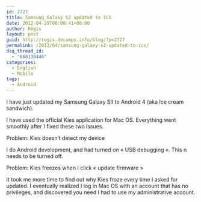 ```yaml
---
id: 2727
title: Samsung Galaxy S2 updated to ICS
date: 2012-04-29T00:00:41+00:00
author: Régis
layout: post
guid: http://regis.decamps.info/blog/?p=2727
permalink: /2012/04/samsung-galaxy-s2-updated-to-ics/
dsq_thread_id:
  - "668130446"
categories:
  - English
  - Mobile
tags:
  - Android
---
```

I have just updated my Samsung Galaxy SII to Android 4 (aka Ice cream sandwich).

I have used the official Kies application for Mac OS. Everything went smoothly after I fixed these two issues.

Problem: Kies doesn’t detect my device
  
I do Android development, and had turned on « USB debugging ». This n needs to be turned off.

Problem: Kies freezes when I click « update firmware »
  
It took me more time to find out why Kies froze every time I asked for updated. I eventually realized I log in Mac OS with an account that has no privileges, and discovered you need I had to use my administrative account.
